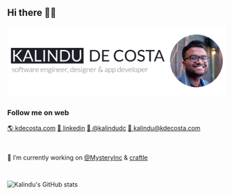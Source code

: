 ## Hi there 👋🏽

<img src="https://raw.githubusercontent.com/kalindudc/kalindudc/master/assets/banner.jpg" alt="banner Kalindu De Costa softare engineer, designer and web app developer"/>

### Follow me on web
[🌎 kdecosta.com](https://kdecosta.com) [🏢 linkedin](https://www.linkedin.com/in/kdecosta/) [💭 @kalindudc](https://twitter.com/KalinduDC) [📧 kalindu@kdecosta.com](mailto:kalindu@kdecosta.com)

</br>

🔭 I’m currently working on [@MysteryInc](https://github.com/Mystery-Incorporated) & [craftle](https://github.com/kalindudc/craftle)

</br>

![Kalindu's GitHub stats](https://github-readme-stats.vercel.app/api?username=kalindudc&show_icons=true&count_private=true&include_all_commits=true&bg_color=30,30302f,19191a&title_color=fff&text_color=fff&icon_color=fff&hide_rank=false&border_radius=3&hide_border=true)
